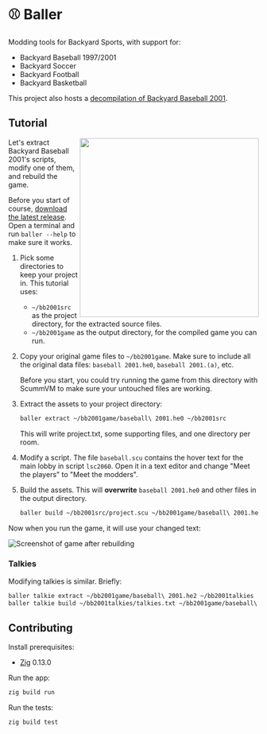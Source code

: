 # ⚾ Baller

Modding tools for Backyard Sports, with support for:

- Backyard Baseball 1997/2001
- Backyard Soccer
- Backyard Football
- Backyard Basketball

This project also hosts a [decompilation of Backyard Baseball 2001](https://github.com/whatisaphone/baller/tree/browse).

## Tutorial

<a href="https://www.youtube.com/watch?v=E70mop9JcFw">
    <img src="https://img.youtube.com/vi/E70mop9JcFw/0.jpg" align="right" width="360" />
</a>

Let's extract Backyard Baseball 2001's scripts, modify one of them, and rebuild the game.

Before you start of course, [download the latest release](https://github.com/whatisaphone/baller/releases). Open a terminal and run `baller --help` to make sure it works.

1. Pick some directories to keep your project in. This tutorial uses:

   - `~/bb2001src` as the project directory, for the extracted source files.
   - `~/bb2001game` as the output directory, for the compiled game you can run.

2. Copy your original game files to `~/bb2001game`. Make sure to include all the original data files: `baseball 2001.he0`, `baseball 2001.(a)`, etc.

   Before you start, you could try running the game from this directory with ScummVM to make sure your untouched files are working.

3. Extract the assets to your project directory:

   ```sh
   baller extract ~/bb2001game/baseball\ 2001.he0 ~/bb2001src
   ```

   This will write project.txt, some supporting files, and one directory per room.

4. Modify a script. The file `baseball.scu` contains the hover text for the main lobby in script `lsc2060`. Open it in a text editor and change "Meet the players" to "Meet the modders".

5. Build the assets. This will **overwrite** `baseball 2001.he0` and other files in the output directory.

   ```sh
   baller build ~/bb2001src/project.scu ~/bb2001game/baseball\ 2001.he0
   ```

Now when you run the game, it will use your changed text:

![Screenshot of game after rebuilding](docs/tutorial-finished.webp)

### Talkies

Modifying talkies is similar. Briefly:

```sh
baller talkie extract ~/bb2001game/baseball\ 2001.he2 ~/bb2001talkies
baller talkie build ~/bb2001talkies/talkies.txt ~/bb2001game/baseball\ 2001.he2
```

## Contributing

Install prerequisites:

- [Zig] 0.13.0

[Zig]: https://ziglang.org/

Run the app:

```sh
zig build run
```

Run the tests:

```sh
zig build test
```
